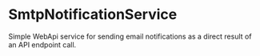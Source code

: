 # SmtpNotificationService
Simple WebApi service for sending email notifications as a direct result of an API endpoint call.
